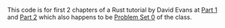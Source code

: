 This code is for first 2 chapters of a Rust tutorial by David Evans at [Part 1](http://aml3.github.io/RustTutorial/html/01.html)
and [Part 2](http://aml3.github.io/RustTutorial/html/02.html) which also happens to be [Problem Set 0](http://rust-class.org/pages/ps0.html)
of the class.

